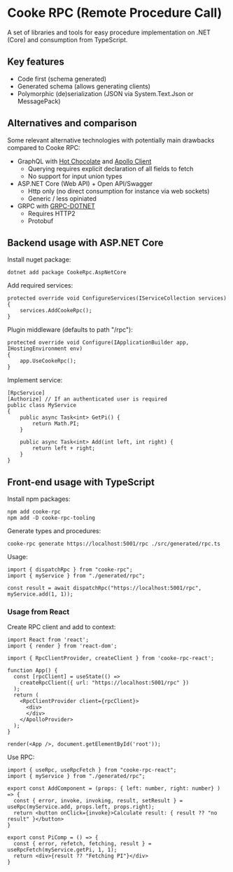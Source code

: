 # Cooke RPC (Remote Procedure Call)
A set of libraries and tools for easy procedure implementation on .NET (Core) and consumption from TypeScript. 

## Key features
- Code first (schema generated)
- Generated schema (allows generating clients)
- Polymorphic (de)serialization (JSON via System.Text.Json or MessagePack)

## Alternatives and comparison
Some relevant alternative technologies with potentially main drawbacks compared to Cooke RPC:

- GraphQL with [Hot Chocolate](https://github.com/ChilliCream/hotchocolate) and [Apollo Client](https://github.com/apollographql/apollo-client)
  - Querying requires explicit declaration of all fields to fetch
  - No support for input union types
- ASP.NET Core (Web API) + Open API/Swagger
  - Http only (no direct consumption for instance via web sockets)
  - Generic / less opiniated 
- GRPC with [GRPC-DOTNET](https://github.com/grpc/grpc-dotnet)
  - Requires HTTP2
  - Protobuf
  
## Backend usage with ASP.NET Core

Install nuget package:
```
dotnet add package CookeRpc.AspNetCore
```

Add required services:
```
protected override void ConfigureServices(IServiceCollection services)
{
    services.AddCookeRpc();
}
```

Plugin middleware (defaults to path "/rpc"):
```
protected override void Configure(IApplicationBuilder app, IHostingEnvironment env)
{
    app.UseCookeRpc();
}
```

Implement service:
```
[RpcService]
[Authorize] // If an authenticated user is required
public class MyService
{
    public async Task<int> GetPi() {
        return Math.PI;
    }
    
    public async Task<int> Add(int left, int right) {
        return left + right;
    }
}
```

## Front-end usage with TypeScript

Install npm packages:
```
npm add cooke-rpc
npm add -D cooke-rpc-tooling
```

Generate types and procedures:
```
cooke-rpc generate https://localhost:5001/rpc ./src/generated/rpc.ts
```

Usage:
```
import { dispatchRpc } from "cooke-rpc";
import { myService } from "./generated/rpc";

const result = await dispatchRpc("https://localhost:5001/rpc", myService.add(1, 1));
```

### Usage from React

Create RPC client and add to context:
```
import React from 'react';
import { render } from 'react-dom';

import { RpcClientProvider, createClient } from 'cooke-rpc-react';

function App() {
  const [rpcClient] = useState(() =>
    createRpcClient({ url: "https://localhost:5001/rpc" })
  );
  return (
    <RpcClientProvider client={rpcClient}>
      <div>
      </div>
    </ApolloProvider>
  );
}

render(<App />, document.getElementById('root'));
```

Use RPC:
```
import { useRpc, useRpcFetch } from "cooke-rpc-react";
import { myService } from "./generated/rpc";

export const AddComponent = (props: { left: number, right: number} ) => {
  const { error, invoke, invoking, result, setResult } = useRpc(myService.add, props.left, props.right);
  return <button onClick={invoke}>Calculate result: { result ?? "no result" }</button>
}

export const PiComp = () => {
  const { error, refetch, fetching, result } = useRpcFetch(myService.getPi, 1, 1);
  return <div>{result ?? "Fetching PI"}</div>
}
```
